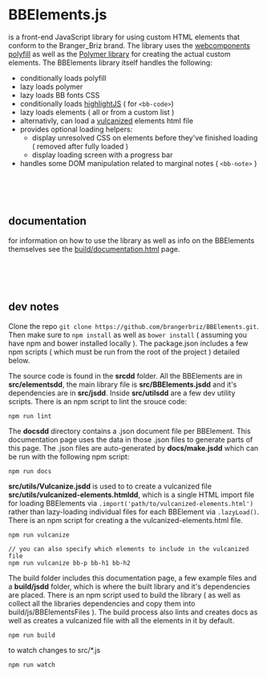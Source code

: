 # BBElements.js

is a front-end JavaScript library for using custom HTML elements that conform to the Branger_Briz brand. The library uses the [webcomponents polyfill](https://github.com/webcomponents/webcomponentsjs) as well as the [Polymer library](https://www.polymer-project.org/1.0/) for creating the actual custom elements. The BBElements library itself handles the following:

- conditionally loads polyfill
- lazy loads polymer
- lazy loads BB fonts CSS
- conditionally loads [highlightJS](https://highlightjs.org/) ( for `<bb-code>`)
- lazy loads elements ( all or from a custom list )
- alternativly, can load a [vulcanized](https://github.com/Polymer/vulcanize) elements html file
- provides optional loading helpers:
	- display unresolved CSS on elements before they've finished loading ( removed after fully loaded )
	- display loading screen with a progress bar
- handles some DOM manipulation related to marginal notes ( `<bb-note>` )

<br><br><br>

## documentation

for information on how to use the library as well as info on the BBElements themselves see the [build/documentation.html](http://labs.brangerbriz.com/bbelements/build/documentation.html) page.

<br><br><br>


## dev notes

Clone the repo `git clone https://github.com/brangerbriz/BBElements.git`.
Then make sure to `npm install` as well as `bower install` ( assuming you have npm and bower installed locally ). The package.json includes a few npm scripts ( which must be run from the root of the project ) detailed below.

The source code is found in the **srcdd** folder. All the BBElements are in **src/elementsdd**, the main library file is **src/BBElements.jsdd** and it's dependencies are in **src/jsdd**. Inside **src/utilsdd** are a few dev utility scripts. There is an npm script to lint the srouce code:
```
npm run lint
```

The **docsdd** directory contains a .json document file per BBElement. This documentation page uses the data in those .json files to generate parts of this page. The .json files are auto-generated by **docs/make.jsdd** which can be run with the following npm script:
```
npm run docs
```

**src/utils/Vulcanize.jsdd** is used to to create a vulcanized file **src/utils/vulcanized-elements.htmldd**, which is a single HTML import file for loading BBElements via `.import('path/to/vulcanized-elements.html')` rather than lazy-loading individual files for each BBElement via `.lazyLoad()`. There is an npm script for creating a the vulcanized-elements.html file.
```
npm run vulcanize

// you can also specify which elements to include in the vulcanized file
npm run vulcanize bb-p bb-h1 bb-h2
```

The build folder includes this documentation page, a few example files and a **build/jsdd** folder, which is where the built library and it's dependencies are placed. There is an npm script used to build the library ( as well as collect all the libraries dependencies and copy them into build/js/BBElementsFiles ). The build process also lints and creates docs as well as creates a vulcanized file with all the elements in it by default.
```
npm run build
```

to watch changes to src/*.js
```
npm run watch
```
